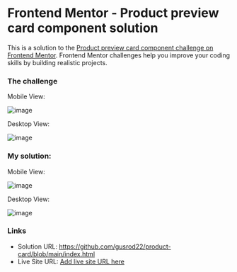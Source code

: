 # Frontend Mentor - Product preview card component solution

This is a solution to the [Product preview card component challenge on Frontend Mentor](https://www.frontendmentor.io/challenges/product-preview-card-component-GO7UmttRfa). Frontend Mentor challenges help you improve your coding skills by building realistic projects. 


### The challenge

Mobile View:

![image](https://user-images.githubusercontent.com/90981527/207492965-ddc79bf7-0791-4d6f-b0e4-fd72f8761749.png)

Desktop View:

![image](https://user-images.githubusercontent.com/90981527/207492987-f759955a-8e2b-4879-bed3-542ed668a733.png)

### My solution:

Mobile View:

![image](https://user-images.githubusercontent.com/90981527/207493104-250b6e22-4ccb-4ac8-a14a-c60d4c8f15fd.png)

Desktop View:

![image](https://user-images.githubusercontent.com/90981527/207493150-5358cc26-b7d7-40bc-a466-c17aa4097b1f.png)

### Links

- Solution URL: https://github.com/gusrod22/product-card/blob/main/index.html
- Live Site URL: [Add live site URL here](https://your-live-site-url.com)
